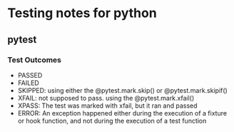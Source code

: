 # Testing notes for python
## pytest
### Test Outcomes
- PASSED 
- FAILED
- SKIPPED: using either the @pytest.mark.skip() or @pytest.mark.skipif()
- XFAIL: not supposed to pass. using the @pytest.mark.xfail()
- XPASS: The test was marked with xfail, but it ran and passed
- ERROR: An exception happened either during the execution of a fixture
or hook function, and not during the execution of a test function
